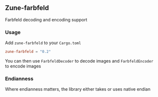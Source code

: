 ## Zune-farbfeld

Farbfeld decoding and encoding support

### Usage

Add `zune-farbfeld` to your `Cargo.toml`

```toml
zune-farbfeld = "0.2"
```

You can then use `FarbfeldDecoder` to decode images
and `FarbfeldEncoder` to encode images

### Endianness

Where endianness matters, the library either takes or uses native endian 
